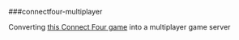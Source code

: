 ###connectfour-multiplayer

Converting [this Connect Four game](http://connectfour.samreavesdigital.com/ "Sam Reaves Connect Four") into a multiplayer game server